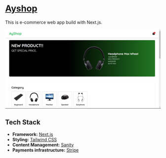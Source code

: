 # [Ayshop](https://ayshop.vercel.app/)

This is e-commerce web app build with Next.js.

[![Ayshop](./public/ayshop.jpg)](https://ayshop.vercel.app/)


## Tech Stack

- **Framework:** [Next.js](https://nextjs.org)
- **Styling:** [Tailwind CSS](https://tailwindcss.com)
- **Content Management:** [Sanity](https://www.sanity.io/)
- **Payments infrastructure:** [Stripe](https://stripe.com)